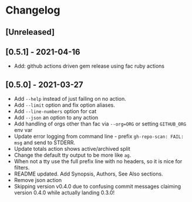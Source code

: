 # Changelog

## [Unreleased]

## [0.5.1] - 2021-04-16

- Add: github actions driven gem release using fac ruby actions

## [0.5.0] - 2021-03-27

* Add `--help` instead of just failing on no action.
* Add `--limit` option and fix option aliases.
* Add `--line-numbers` option for cat
* Add `--json` an option to any action
* Add handling of orgs other than fac via `--org=ORG` or setting `GITHUB_ORG` env var
* Update error logging from command line - prefix `gh-repo-scan: FAIL: msg` and send to STDERR. 
* Update totals action shows active/archived split
* Change the default tty output to be more like `ag`.
* When not a tty use the full prefix line with no headers, so it is nice for filters. 
* README updated. Add Synopsis, Authors, See Also sections.
* Remove json action
* Skipping version v0.4.0 due to confusing commit messages claiming version 0.4.0 while actually landing 0.3.0!
